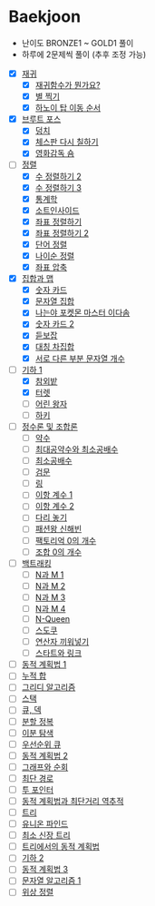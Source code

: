 # Baekjoon

- 난이도 BRONZE1 ~ GOLD1 풀이
- 하루에 2문제씩 풀이 (추후 조정 가능)

- [X] [재귀](https://www.acmicpc.net/step/19)
  - [X] [재귀함수가 뭔가요?](https://www.acmicpc.net/problem/17478)
  - [X] [별 찍기](https://www.acmicpc.net/problem/2447)
  - [X] [하노이 탑 이동 순서](https://www.acmicpc.net/problem/11729)
- [X] [브루트 포스](https://www.acmicpc.net/step/22)
  - [X] [덩치](https://www.acmicpc.net/problem/7568)
  - [X] [체스판 다시 칠하기](https://www.acmicpc.net/problem/1018)
  - [X] [영화감독 숌](https://www.acmicpc.net/problem/1436)
- [ ] [정렬](https://www.acmicpc.net/step/9)
  - [X] [수 정렬하기 2](https://www.acmicpc.net/problem/2751)
  - [X] [수 정렬하기 3](https://www.acmicpc.net/problem/10989)
  - [X] [통계학](https://www.acmicpc.net/problem/2108)
  - [X] [소트인사이드](https://www.acmicpc.net/problem/1427)
  - [X] [좌표 정렬하기](https://www.acmicpc.net/problem/11650)
  - [X] [좌표 정렬하기 2](https://www.acmicpc.net/problem/11651)
  - [X] [단어 정렬](https://www.acmicpc.net/problem/1181)
  - [X] [나이순 정렬](https://www.acmicpc.net/problem/10814)
  - [X] [좌표 압축](https://www.acmicpc.net/problem/18870)
- [X] [집합과 맵](https://www.acmicpc.net/step/49)
  - [X] [숫자 카드](https://www.acmicpc.net/problem/10815)
  - [X] [문자열 집합](https://www.acmicpc.net/problem/14425)
  - [X] [나는야 포켓몬 마스터 이다솜](https://www.acmicpc.net/problem/1620)
  - [X] [숫자 카드 2](https://www.acmicpc.net/problem/10816)
  - [X] [듣보잡](https://www.acmicpc.net/problem/1764)
  - [X] [대칭 차집합](https://www.acmicpc.net/problem/1269)
  - [X] [서로 다른 부분 문자열 개수](https://www.acmicpc.net/problem/11478)
- [ ] [기하 1](https://www.acmicpc.net/step/50)
  - [X] [참외밭](https://www.acmicpc.net/problem/2477)
  - [X] [터렛](https://www.acmicpc.net/problem/1002)
  - [ ] [어린 왕자](https://www.acmicpc.net/problem/1004)
  - [ ] [하키](https://www.acmicpc.net/problem/1358)
- [ ] [정수론 및 조합론](https://www.acmicpc.net/step/18)
  - [ ] [약수](https://www.acmicpc.net/problem/1037)
  - [ ] [최대공약수와 최소공배수](https://www.acmicpc.net/problem/2609)
  - [ ] [최소공배수](https://www.acmicpc.net/problem/1934)
  - [ ] [검문](https://www.acmicpc.net/problem/2981)
  - [ ] [링](https://www.acmicpc.net/problem/3036)
  - [ ] [이항 계수 1](https://www.acmicpc.net/problem/11050)
  - [ ] [이항 계수 2](https://www.acmicpc.net/problem/11051)
  - [ ] [다리 놓기](https://www.acmicpc.net/problem/1010)
  - [ ] [패션왕 신해빈](https://www.acmicpc.net/problem/9375)
  - [ ] [팩토리억 0의 개수](https://www.acmicpc.net/problem/1676)
  - [ ] [조합 0의 개수](https://www.acmicpc.net/problem/2004)
- [ ] [백트래킹](https://www.acmicpc.net/step/34)
  - [ ] [N과 M 1](https://www.acmicpc.net/problem/15649)
  - [ ] [N과 M 2](https://www.acmicpc.net/problem/15650)
  - [ ] [N과 M 3](https://www.acmicpc.net/problem/15651)
  - [ ] [N과 M 4](https://www.acmicpc.net/problem/15652)
  - [ ] [N-Queen](https://www.acmicpc.net/problem/9663)
  - [ ] [스도쿠](https://www.acmicpc.net/problem/2580)
  - [ ] [연산자 끼워넣기](https://www.acmicpc.net/problem/14888)
  - [ ] [스타트와 링크](https://www.acmicpc.net/problem/14889)
- [ ] [동적 계획법 1](https://www.acmicpc.net/step/16)
- [ ] [누적 합](https://www.acmicpc.net/step/48)
- [ ] [그리디 알고리즘](https://www.acmicpc.net/step/33)
- [ ] [스택](https://www.acmicpc.net/step/11)
- [ ] [큐, 덱](https://www.acmicpc.net/step/12)
- [ ] [분할 정복](https://www.acmicpc.net/step/20)
- [ ] [이분 탐색](https://www.acmicpc.net/step/29)
- [ ] [우선순위 큐](https://www.acmicpc.net/step/13)
- [ ] [동적 계획법 2](https://www.acmicpc.net/step/17)
- [ ] [그래프와 순회](https://www.acmicpc.net/step/24)
- [ ] [최단 경로](https://www.acmicpc.net/step/26)
- [ ] [투 포인터](https://www.acmicpc.net/step/59)
- [ ] [동적 계획법과 최단거리 역추적](https://www.acmicpc.net/step/41)
- [ ] [트리](https://www.acmicpc.net/step/23)
- [ ] [유니온 파인드](https://www.acmicpc.net/step/14)
- [ ] [최소 신장 트리](https://www.acmicpc.net/step/15)
- [ ] [트리에서의 동적 계획법](https://www.acmicpc.net/step/21)
- [ ] [기하 2](https://www.acmicpc.net/step/45)
- [ ] [동적 계획법 3](https://www.acmicpc.net/step/31)
- [ ] [문자열 알고리즘 1](https://www.acmicpc.net/step/27)
- [ ] [위상 정렬](https://www.acmicpc.net/step/25)
